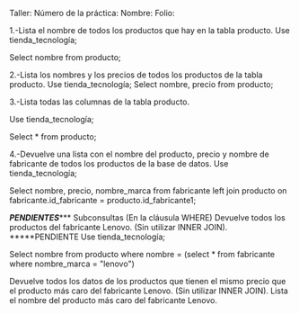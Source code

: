 Taller:
Número de la práctica:
Nombre:
Folio:


1.-Lista el nombre de todos los productos que hay en la tabla producto.
Use tienda_tecnología;

Select nombre from producto;


2.-Lista los nombres y los precios de todos los productos de la tabla producto.
Use tienda_tecnología;
Select nombre, precio from producto;


3.-Lista todas las columnas de la tabla producto.

Use tienda_tecnología;

Select * from producto;


4.-Devuelve una lista con el nombre del producto, precio y nombre de fabricante de todos los productos de la base de datos.
Use tienda_tecnología;

Select nombre, precio, nombre_marca  from fabricante
left join producto on fabricante.id_fabricante = producto.id_fabricante1;


*******PENDIENTES**********
Subconsultas (En la cláusula WHERE)
Devuelve todos los productos del fabricante Lenovo. (Sin utilizar INNER JOIN).
*****PENDIENTE 
Use tienda_tecnología;

Select nombre from producto where  nombre = (select * from fabricante where nombre_marca = "lenovo")

Devuelve todos los datos de los productos que tienen el mismo precio que el producto más caro del fabricante Lenovo. (Sin utilizar INNER JOIN).
Lista el nombre del producto más caro del fabricante Lenovo.
